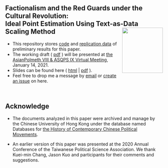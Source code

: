 
## Factionalism and the Red Guards under the Cultural Revolution: <br>Ideal Point Estimation Using Text-as-Data Scaling Method <img src="https://avatars3.githubusercontent.com/u/77121644?s=400&u=49ca6038b83b629a86d391bb2e4d19f8995918a5&v=4" width="130" height= 145 align="right" /> <br />  

- This repository stores [code]() and [replication data]() of preliminary results for this paper. 
- The working draft ( [pdf](https://rawcdn.githack.com/yl17124/redgaurds/15dff6b307dbd6e2ecfaf06b719463cf1d85da6a/paper/Factionalism_and_the_Red_Guards.pdf) ) will be presented at [the AsianPolmeth VIII & ASQPS IX Virtual Meeting](https://sites.google.com/view/asian-polmeth-2021/home#h.civf96630pei), January 14, 2021.
- Slides can be found here ( [html](https://rawcdn.githack.com/yl17124/redgaurds/15dff6b307dbd6e2ecfaf06b719463cf1d85da6a/slides/slides.html) | [pdf](https://rawcdn.githack.com/yl17124/redgaurds/15dff6b307dbd6e2ecfaf06b719463cf1d85da6a/slides/slides.pdf) ).
- Feel free to drop me a message by [email](https://github.com/yl17124) or [create an issue](https://github.com/yl17124/redgaurds/issues) on here. 

<br />




## Acknowledge 

- The documents analyzed in this paper were archived and manage by the Chinese University of Hong Kong under the database named Databases for [the History of Contemporary Chinese Political Movements](http://ccrd.usc.cuhk.edu.hk/Default.aspx?msg=%25u6ca1%25u6709%25u8ba2%25u9605%25uff0c%25u6b22%25u8fce%25u8ba2%25u9605%25uff01).

- An earlier version of this paper was presented at the 2020 Annual Conference of the Taiwanese Political Science Association. We thank Kuei-min Chang, Jason Kuo and participants for their comments and suggestions. 



